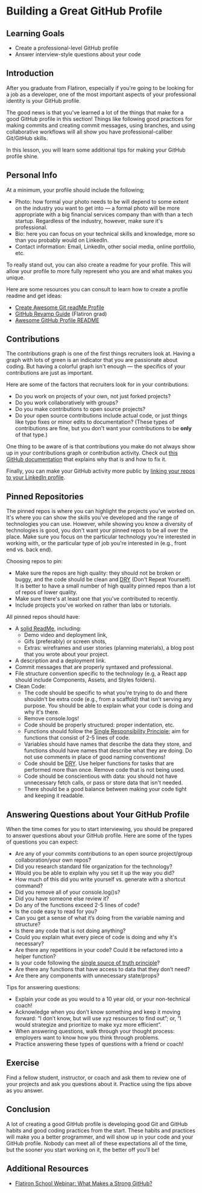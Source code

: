 # Building a Great GitHub Profile

## Learning Goals

- Create a professional-level GitHub profile
- Answer interview-style questions about your code

## Introduction

After you graduate from Flatiron, especially if you're going to be looking for a
job as a developer, one of the most important aspects of your professional
identity is your GitHub profile.

The good news is that you've learned a lot of the things that make for a good
GitHub profile in this section! Things like following good practices for making
commits and creating commit messages, using branches, and using collaborative
workflows will all show you have professional-caliber Git/GitHub skills.

In this lesson, you will learn some additional tips for making your GitHub
profile shine.

## Personal Info

At a minimum, your profile should include the following;

- Photo: how formal your photo needs to be will depend to some extent on the
  industry you want to get into — a formal photo will be more appropriate with a
  big financial services company than with than a tech startup. Regardless of
  the industry, however, make sure it's professional.
- Bio: here you can focus on your technical skills and knowledge, more so than
  you probably would on LinkedIn.
- Contact information: Email, LinkedIn, other social media, online portfolio, etc.

To really stand out, you can also create a readme for your profile. This will
allow your profile to more fully represent who you are and what makes you
unique.

Here are some resources you can consult to learn how to create a profile readme
and get ideas:

- [Create Awesome Git readMe Profile](https://medium.com/swlh/create-awesome-git-readme-profile-84efa0bcda3b)
- [GitHub Revamp Guide](https://benthedunn.medium.com/github-revamp-guide-8f48a890e61e) (Flatiron grad)
- [Awesome GitHub Profile README](https://github.com/abhisheknaiidu/awesome-github-profile-readme)

## Contributions

The contributions graph is one of the first things recruiters look at. Having a
graph with lots of green is an indicator that you are passionate about coding.
But having a colorful graph isn't enough — the specifics of your contributions
are just as important.

Here are some of the factors that recruiters look for in your contributions:

- Do you work on projects of your own, not just forked projects?
- Do you work collaboratively with groups?
- Do you make contributions to open source projects?
- Do your open source contributions include actual code, or just things like
  typo fixes or minor edits to documentation? (These types of contributions are
  fine, but you don't want your contributions to be **only** of that type.)

One thing to be aware of is that contributions you make do not always show up in
your contributions graph or contribution activity. Check out [this GitHub
documentation][github-doc] that explains why that is and how to fix it.

[github-doc]: https://docs.github.com/en/account-and-profile/setting-up-and-managing-your-github-profile/managing-contribution-graphs-on-your-profile/why-are-my-contributions-not-showing-up-on-my-profile

Finally, you can make your GitHub activity more public by [linking your repos to
your LinkedIn profile][linkedin].

[linkedin]: https://towardsdatascience.com/how-to-feature-your-github-repositories-on-linkedin-56078e1ffddb

## Pinned Repositories

The pinned repos is where you can highlight the projects you've worked on. It's
where you can show the skills you've developed and the range of technologies you
can use. However, while showing you know a diversity of technologies is good,
you don't want your pinned repos to be all over the place. Make sure you focus
on the particular technology you're interested in working with, or the
particular type of job you're interested in (e.g., front end vs. back end).

Choosing repos to pin:

- Make sure the repos are high quality: they should not be broken or buggy, and
  the code should be clean and [DRY][] (Don't Repeat Yourself). It is better to
  have a small number of high quality pinned repos than a lot of repos of lower
  quality.
- Make sure there's at least one that you've contributed to recently.
- Include projects you've worked on rather than labs or tutorials.

All pinned repos should have:

- A [solid ReadMe][project-readme], including:
  - Demo video and deployment link,
  - Gifs (preferably) or screen shots,
  - Extras: wireframes and user stories (planning materials), a blog post that
    you wrote about your project.
- A description and a deployment link.
- Commit messages that are properly syntaxed and professional.
- File structure convention specific to the technology (e.g, a React app should
  include Components, Assets, and Styles folders).
- Clean Code:
  - The code should be specific to what you're trying to do and there shouldn't
    be extra code (e.g., from a scaffold) that isn't serving any purpose. You
    should be able to explain what your code is doing and why it's there.
  - Remove console.logs!
  - Code should be properly structured: proper indentation, etc.
  - Functions should follow the [Single Responsibility Principle][srp]; aim for
    functions that consist of 2-5 lines of code.
  - Variables should have names that describe the data they store, and functions
    should have names that describe what they are doing. Do not use comments in
    place of good naming conventions!
  - Code should be [DRY][]. Use helper functions for tasks that are performed
    more than once. Remove code that is not being used.
  - Code should be conscientious with data: you should not have unnecessary fetch
    calls, or pass or store data that isn't needed.
  - There should be a good balance between making your code tight and keeping it
    readable.

[project-readme]: https://www.freecodecamp.org/news/how-to-write-a-good-readme-file/
[srp]: https://en.wikipedia.org/wiki/Single-responsibility_principle

## Answering Questions about Your GitHub Profile

When the time comes for you to start interviewing, you should be prepared to
answer questions about your GitHub profile. Here are some of the types of
questions you can expect:

- Are any of your commits contributions to an open source project/group
  collaboration/your own repos?
- Did you research standard file organization for the technology?
- Would you be able to explain why you set it up the way you did?
- How much of this did you write yourself vs. generate with a shortcut command?
- Did you remove all of your console.log()s?
- Did you have someone else review it?
- Do any of the functions exceed 2-5 lines of code?
- Is the code easy to read for you?
- Can you get a sense of what it’s doing from the variable naming and structure?
- Is there any code that is not doing anything?
- Could you explain what every piece of code is doing and why it's necessary?
- Are there any repetitions in your code? Could it be refactored into a helper function?
- Is your code following the [single source of truth principle][ssot]?
- Are there any functions that have access to data that they don’t need?
- Are there any components with unnecessary state/props?

[ssot]: https://en.wikipedia.org/wiki/Single_source_of_truth

Tips for answering questions:

- Explain your code as you would to a 10 year old, or your non-technical coach!
- Acknowledge when you don’t know something and keep it moving forward: “I don’t
  know, but will use xyz resources to find out”; or, “I would strategize and
  prioritize to make xyz more efficient”.
- When answering questions, walk through your thought process: employers want to
  know how you think through problems.
- Practice answering these types of questions with a friend or coach!

## Exercise

Find a fellow student, instructor, or coach and ask them to review one of your
projects and ask you questions about it. Practice using the tips above as you
answer.

## Conclusion

A lot of creating a good GitHub profile is developing good Git and GitHub habits
and good coding practices from the start. These habits and practices will make
you a better programmer, and will show up in your code and your GitHub profile.
Nobody can meet all of these expectations all of the time, but the sooner you
start working on it, the better off you'll be!

## Additional Resources

- [Flatiron School Webinar: What Makes a Strong GitHub?](https://www.youtube.com/watch?v=jUYQPI2RUpw)

[DRY]: https://en.wikipedia.org/wiki/Don%27t_repeat_yourself
